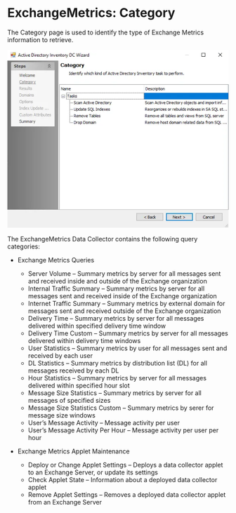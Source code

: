 # ExchangeMetrics: Category

The Category page is used to identify the type of Exchange Metrics information to retrieve.

![Exchange Metrics Data Collector Wizard Category page](../../../../../../static/img/product_docs/accessanalyzer/enterpriseauditor/admin/datacollector/adinventory/category.webp)

The ExchangeMetrics Data Collector contains the following query categories:

- Exchange Metrics Queries

    - Server Volume – Summary metrics by server for all messages sent and received inside and
      outside of the Exchange organization
    - Internal Traffic Summary – Summary metrics by server for all messages sent and received inside
      of the Exchange organization
    - Internet Traffic Summary – Summary metrics by external domain for messages sent and received
      outside of the Exchange organization
    - Delivery Time – Summary metrics by server for all messages delivered within specified delivery
      time window
    - Delivery Time Custom – Summary metrics by server for all messages delivered within delivery
      time windows
    - User Statistics – Summary metrics by user for all messages sent and received by each user
    - DL Statistics – Summary metrics by distribution list (DL) for all messages received by each DL
    - Hour Statistics – Summary metrics by server for all messages delivered within specified hour
      slot
    - Message Size Statistics – Summary metrics by server for all messages of specified sizes
    - Message Size Statistics Custom – Summary metrics by serer for message size windows
    - User’s Message Activity – Message activity per user
    - User’s Message Activity Per Hour – Message activity per user per hour

- Exchange Metrics Applet Maintenance

    - Deploy or Change Applet Settings – Deploys a data collector applet to an Exchange Server, or
      update its settings
    - Check Applet State – Information about a deployed data collector applet
    - Remove Applet Settings – Removes a deployed data collector applet from an Exchange Server
